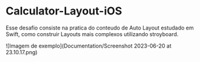 # Calculator-Layout-iOS

Esse desafio consiste na pratica do conteudo de Auto Layout estudado em Swift, como construir Layouts mais complexos utilizando stroyboard.

![Imagem de exemplo](Documentation/Screenshot 2023-06-20 at 23.10.17.png)
